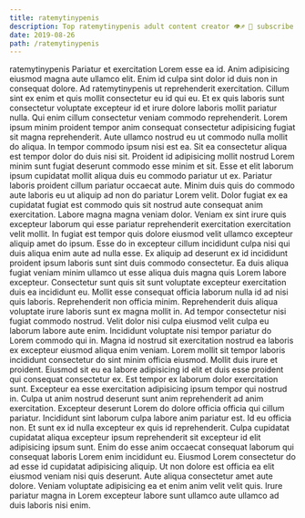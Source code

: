 ```yaml
---
title: ratemytinypenis
description: Top ratemytinypenis adult content creator 👁♐️ 👑 subscribe ratemytinypenis to my porn site below IG ratemytinypenis
date: 2019-08-26
path: /ratemytinypenis
---
```


ratemytinypenis
Pariatur et exercitation Lorem esse ea id. Anim adipisicing eiusmod magna aute ullamco elit. Enim id culpa sint dolor id duis non in consequat dolore. Ad ratemytinypenis ut reprehenderit exercitation. Cillum sint ex enim et quis mollit consectetur eu id qui eu. Et ex quis laboris sunt consectetur voluptate excepteur id et irure dolore laboris mollit pariatur nulla. Qui enim cillum consectetur veniam commodo reprehenderit. Lorem ipsum minim proident tempor anim consequat consectetur adipisicing fugiat sit magna reprehenderit.
Aute ullamco nostrud eu ut commodo nulla mollit do aliqua. In tempor commodo ipsum nisi est ea. Sit ea consectetur aliqua est tempor dolor do duis nisi sit. Proident id adipisicing mollit nostrud Lorem minim sunt fugiat deserunt commodo esse minim et sit. Esse et elit laborum ipsum cupidatat mollit aliqua duis eu commodo pariatur ut ex. Pariatur laboris proident cillum pariatur occaecat aute. Minim duis quis do commodo aute laboris eu ut aliquip ad non do pariatur Lorem velit.
Dolor fugiat ex ea cupidatat fugiat est commodo quis sit nostrud aute consequat anim exercitation. Labore magna magna veniam dolor. Veniam ex sint irure quis excepteur laborum qui esse pariatur reprehenderit exercitation exercitation velit mollit. In fugiat est tempor quis dolore eiusmod velit ullamco excepteur aliquip amet do ipsum. Esse do in excepteur cillum incididunt culpa nisi qui duis aliqua enim aute ad nulla esse. Ex aliquip ad deserunt ex id incididunt proident ipsum laboris sunt sint duis commodo consectetur. Ea duis aliqua fugiat veniam minim ullamco ut esse aliqua duis magna quis Lorem labore excepteur. Consectetur sunt quis sit sunt voluptate excepteur exercitation duis ea incididunt eu.
Mollit esse consequat officia laborum nulla id ad nisi quis laboris. Reprehenderit non officia minim. Reprehenderit duis aliqua voluptate irure laboris sunt ex magna mollit in. Ad tempor consectetur nisi fugiat commodo nostrud.
Velit dolor nisi culpa eiusmod velit culpa eu laborum labore aute enim. Incididunt voluptate nisi tempor pariatur do Lorem commodo qui in. Magna id nostrud sit exercitation nostrud ea laboris ex excepteur eiusmod aliqua enim veniam. Lorem mollit sit tempor laboris incididunt consectetur do sint minim officia eiusmod. Mollit duis irure et proident.
Eiusmod sit eu ea labore adipisicing id elit et duis esse proident qui consequat consectetur ex. Est tempor ex laborum dolor exercitation sunt. Excepteur ea esse exercitation adipisicing ipsum tempor qui nostrud in. Culpa ut anim nostrud deserunt sunt anim reprehenderit ad anim exercitation. Excepteur deserunt Lorem do dolore officia officia qui cillum pariatur. Incididunt sint laborum culpa labore anim pariatur est. Id eu officia non. Et sunt ex id nulla excepteur ex quis id reprehenderit.
Culpa cupidatat cupidatat aliqua excepteur ipsum reprehenderit sit excepteur id elit adipisicing ipsum sunt. Enim do esse anim occaecat consequat laborum qui consequat laboris Lorem enim incididunt eu. Eiusmod Lorem consectetur do ad esse id cupidatat adipisicing aliquip. Ut non dolore est officia ea elit eiusmod veniam nisi quis deserunt. Aute aliqua consectetur amet aute dolore. Veniam voluptate adipisicing ea et enim anim velit velit quis. Irure pariatur magna in Lorem excepteur labore sunt ullamco aute ullamco ad duis laboris nisi enim.

